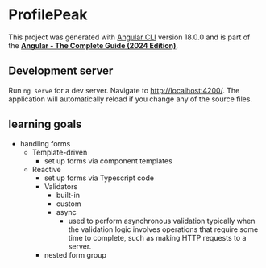 # ProfilePeak

This project was generated with [Angular CLI](https://github.com/angular/angular-cli) version 18.0.0 and is part of the **[Angular - The Complete Guide (2024 Edition)](https://www.udemy.com/course/the-complete-guide-to-angular-2)**.

## Development server

Run `ng serve` for a dev server. Navigate to [http://localhost:4200/](http://localhost:4200/). The application will automatically reload if you change any of the source files.

## learning goals

- handling forms
  - Template-driven
    - set up forms via component templates
  - Reactive
    - set up forms via Typescript code
    - Validators
      - built-in
      - custom
      - async
        - used to perform asynchronous validation typically when the validation logic involves operations that require some time to complete, such as making HTTP requests to a server.
    - nested form group
